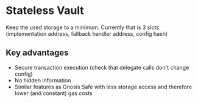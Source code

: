 # Stateless Vault

Keep the used storage to a minimum. Currently that is 3 slots (implementation address, fallback handler address, config hash)

## Key advantages

- Secure transaction execution (check that delegate calls don't change config)
- No hidden information
- Similar features as Gnosis Safe with less storage access and therefore lower (and constant) gas costs